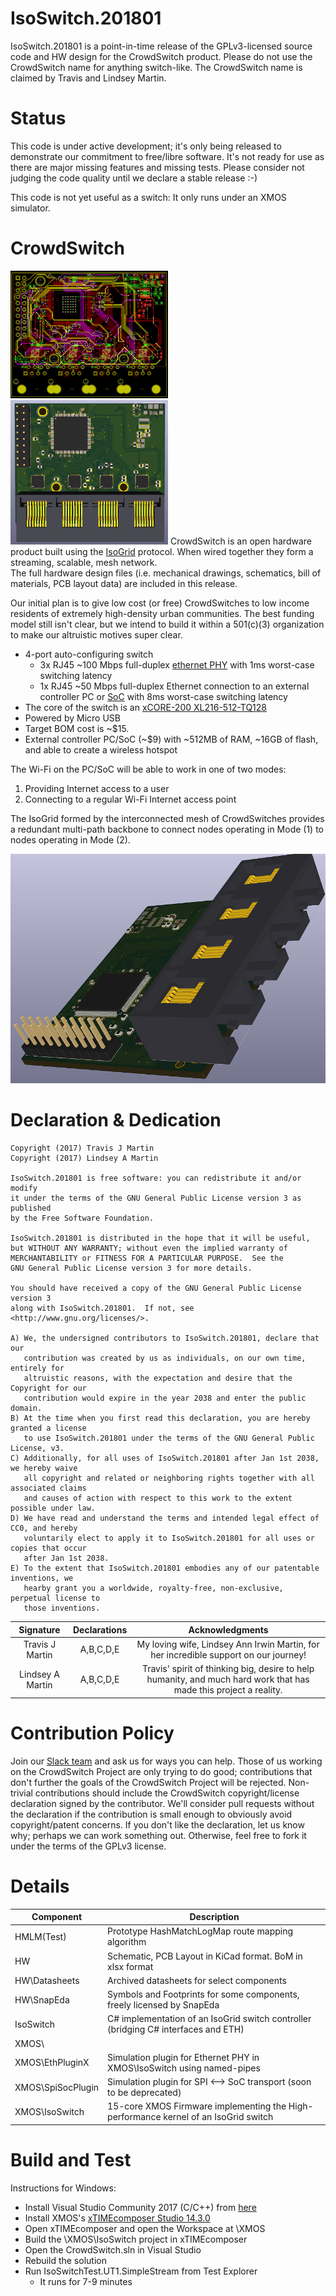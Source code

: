  
# IsoSwitch.201801
IsoSwitch.201801 is a point-in-time release of the GPLv3-licensed source code and HW design for the CrowdSwitch product.
Please do not use the CrowdSwitch name for anything switch-like. 
The CrowdSwitch name is claimed by Travis and Lindsey Martin.

# Status
This code is under active development; it's only being released to demonstrate our commitment to free/libre software. It's not ready for use as there are major missing features and missing tests. Please consider not judging the code quality until we declare a stable release :-)

This code is not yet useful as a switch: It only runs under an XMOS simulator.

# CrowdSwitch
<img src="images/CrowdSwitchLayout_700.png" alt="CrowdSwitch PCB Layout" width="50%" height="50%"> <img src="images/CrowdSwitchRenderTopDown_700.png" alt="CrowdSwitch Top-Down Render" width="50%" height="50%">
CrowdSwitch is an open hardware product built using the [IsoGrid](http://www.isogrid.org) protocol. When wired together they form a streaming, scalable, mesh network.  
The full hardware design files (i.e. mechanical drawings, schematics, bill of materials, PCB layout data) are included in this release.

Our initial plan is to give low cost (or free) CrowdSwitches to low income residents of extremely 
high-density urban communities. 
The best funding model still isn't clear, but we intend to build it within a 501(c)(3) organization 
to make our altruistic motives super clear.
- 4-port auto-configuring switch
  - 3x RJ45 ~100 Mbps full-duplex [ethernet PHY](https://en.wikipedia.org/wiki/Ethernet_physical_layer#Fast_Ethernet) with 1ms worst-case switching latency
  - 1x RJ45 ~50 Mbps full-duplex Ethernet connection to an external controller PC or [SoC](https://en.wikipedia.org/wiki/System_on_a_chip) with 8ms worst-case switching latency 
- The core of the switch is an [xCORE-200 XL216-512-TQ128](http://www.xmos.com/download/private/xCORE-200-XL-Product-Brief%281.3%29.pdf)
- Powered by Micro USB
- Target BOM cost is ~$15.
- External controller PC/SoC (~$9) with ~512MB of RAM, ~16GB of flash, and able to create a wireless hotspot

The Wi-Fi on the PC/SoC will be able to work in one of two modes:
 1. Providing Internet access to a user
 2. Connecting to a regular Wi-Fi Internet access point

The IsoGrid formed by the interconnected mesh of CrowdSwitches provides a redundant multi-path backbone
to connect nodes operating in Mode (1) to nodes operating in Mode (2).

<img src="/images/CrowdSwitchPerspective_700.png" alt="CrowdSwitch Perspective Render">

# Declaration & Dedication
    Copyright (2017) Travis J Martin
    Copyright (2017) Lindsey A Martin
    
    IsoSwitch.201801 is free software: you can redistribute it and/or modify
    it under the terms of the GNU General Public License version 3 as published
    by the Free Software Foundation.

    IsoSwitch.201801 is distributed in the hope that it will be useful,
    but WITHOUT ANY WARRANTY; without even the implied warranty of
    MERCHANTABILITY or FITNESS FOR A PARTICULAR PURPOSE.  See the
    GNU General Public License version 3 for more details.

    You should have received a copy of the GNU General Public License version 3
    along with IsoSwitch.201801.  If not, see <http://www.gnu.org/licenses/>.

    A) We, the undersigned contributors to IsoSwitch.201801, declare that our 
       contribution was created by us as individuals, on our own time, entirely for 
       altruistic reasons, with the expectation and desire that the Copyright for our 
       contribution would expire in the year 2038 and enter the public domain.
    B) At the time when you first read this declaration, you are hereby granted a license
       to use IsoSwitch.201801 under the terms of the GNU General Public License, v3.
    C) Additionally, for all uses of IsoSwitch.201801 after Jan 1st 2038, we hereby waive 
       all copyright and related or neighboring rights together with all associated claims
       and causes of action with respect to this work to the extent possible under law.
    D) We have read and understand the terms and intended legal effect of CC0, and hereby 
       voluntarily elect to apply it to IsoSwitch.201801 for all uses or copies that occur 
       after Jan 1st 2038.
    E) To the extent that IsoSwitch.201801 embodies any of our patentable inventions, we 
       hearby grant you a worldwide, royalty-free, non-exclusive, perpetual license to 
       those inventions.

|    Signature     |  Declarations   |                                                     Acknowledgments                                                                                      |
|:----------------:|:---------------:|:--------------------------------------------------------------------------------------------------------------------------------------------------------:|
| Travis J Martin  |    A,B,C,D,E    | My loving wife, Lindsey Ann Irwin Martin, for her incredible support on our journey!                                   |
| Lindsey A Martin |    A,B,C,D,E    | Travis' spirit of thinking big, desire to help humanity, and much hard work that has made this project a reality.            |


# Contribution Policy
Join our [Slack team](https://crowdswitch.slack.com) and ask us for ways you can help. 
Those of us working on the CrowdSwitch Project are only trying to do good; contributions that don't 
further the goals of the CrowdSwitch Project will be rejected. Non-trivial contributions should include 
the CrowdSwitch copyright/license declaration signed by the contributor. We'll consider pull requests 
without the declaration if the contribution is small enough to obviously avoid copyright/patent concerns. 
If you don't like the declaration, let us know why; perhaps we can work something out. Otherwise, feel 
free to fork it under the terms of the GPLv3 license.

# Details
| Component         | Description                                                                         |
|-------------------|-------------------------------------------------------------------------------------|
| HMLM(Test)        | Prototype HashMatchLogMap route mapping algorithm                                   |
| HW                | Schematic, PCB Layout in KiCad format. BoM in xlsx format                           |
| HW\Datasheets     | Archived datasheets for select components                                           |
| HW\SnapEda        | Symbols and Footprints for some components, freely licensed by SnapEda              |
| IsoSwitch         | C# implementation of an IsoGrid switch controller (bridging C# interfaces and ETH)  |
| XMOS\             |                                                                                     |
| XMOS\EthPluginX   | Simulation plugin for Ethernet PHY in XMOS\IsoSwitch using named-pipes              |
| XMOS\SpiSocPlugin | Simulation plugin for SPI <--> SoC transport  (soon to be deprecated)               |
| XMOS\IsoSwitch    | 15-core XMOS Firmware implementing the High-performance kernel of an IsoGrid switch |


# Build and Test
Instructions for Windows:
* Install Visual Studio Community 2017 (C/C++) from [here](https://www.visualstudio.com/downloads/)
* Install XMOS's [xTIMEcomposer Studio 14.3.0](https://www.xmos.com/published/xtimecomposer-community_14-microsoft-installer?ver=latest)
* Open xTIMEcomposer and open the Workspace at \XMOS
* Build the \XMOS\IsoSwitch project in xTIMEcomposer
* Open the CrowdSwitch.sln in Visual Studio
* Rebuild the solution
* Run IsoSwitchTest.UT1.SimpleStream from Test Explorer
  * It runs for 7-9 minutes
